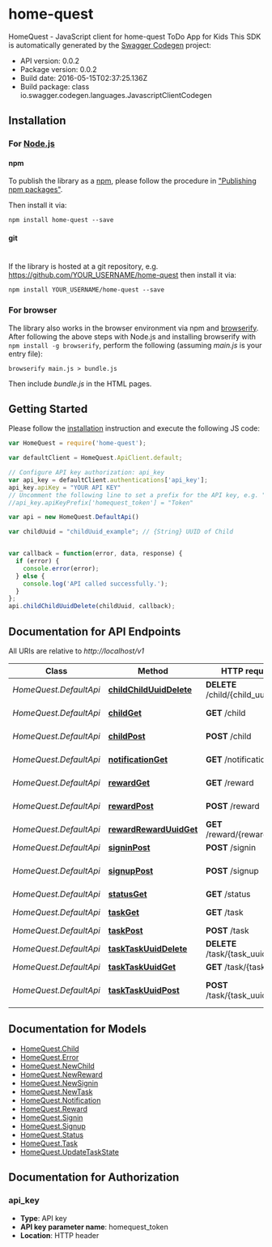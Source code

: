 # home-quest

HomeQuest - JavaScript client for home-quest
ToDo App for Kids
This SDK is automatically generated by the [Swagger Codegen](https://github.com/swagger-api/swagger-codegen) project:

- API version: 0.0.2
- Package version: 0.0.2
- Build date: 2016-05-15T02:37:25.136Z
- Build package: class io.swagger.codegen.languages.JavascriptClientCodegen

## Installation

### For [Node.js](https://nodejs.org/)

#### npm

To publish the library as a [npm](https://www.npmjs.com/),
please follow the procedure in ["Publishing npm packages"](https://docs.npmjs.com/getting-started/publishing-npm-packages).

Then install it via:

```shell
npm install home-quest --save
```

#### git
#
If the library is hosted at a git repository, e.g.
https://github.com/YOUR_USERNAME/home-quest
then install it via:

```shell
npm install YOUR_USERNAME/home-quest --save
```

### For browser

The library also works in the browser environment via npm and [browserify](http://browserify.org/). After following
the above steps with Node.js and installing browserify with `npm install -g browserify`,
perform the following (assuming *main.js* is your entry file):

```shell
browserify main.js > bundle.js
```

Then include *bundle.js* in the HTML pages.

## Getting Started

Please follow the [installation](#installation) instruction and execute the following JS code:

```javascript
var HomeQuest = require('home-quest');

var defaultClient = HomeQuest.ApiClient.default;

// Configure API key authorization: api_key
var api_key = defaultClient.authentications['api_key'];
api_key.apiKey = "YOUR API KEY"
// Uncomment the following line to set a prefix for the API key, e.g. "Token" (defaults to null)
//api_key.apiKeyPrefix['homequest_token'] = "Token"

var api = new HomeQuest.DefaultApi()

var childUuid = "childUuid_example"; // {String} UUID of Child


var callback = function(error, data, response) {
  if (error) {
    console.error(error);
  } else {
    console.log('API called successfully.');
  }
};
api.childChildUuidDelete(childUuid, callback);

```

## Documentation for API Endpoints

All URIs are relative to *http://localhost/v1*

Class | Method | HTTP request | Description
------------ | ------------- | ------------- | -------------
*HomeQuest.DefaultApi* | [**childChildUuidDelete**](docs/DefaultApi.md#childChildUuidDelete) | **DELETE** /child/{child_uuid} | Delete Child
*HomeQuest.DefaultApi* | [**childGet**](docs/DefaultApi.md#childGet) | **GET** /child | Get array of Child
*HomeQuest.DefaultApi* | [**childPost**](docs/DefaultApi.md#childPost) | **POST** /child | Create Child
*HomeQuest.DefaultApi* | [**notificationGet**](docs/DefaultApi.md#notificationGet) | **GET** /notification | Get array of Notification
*HomeQuest.DefaultApi* | [**rewardGet**](docs/DefaultApi.md#rewardGet) | **GET** /reward | Get array of Reward
*HomeQuest.DefaultApi* | [**rewardPost**](docs/DefaultApi.md#rewardPost) | **POST** /reward | Create reward
*HomeQuest.DefaultApi* | [**rewardRewardUuidGet**](docs/DefaultApi.md#rewardRewardUuidGet) | **GET** /reward/{reward_uuid} | Earn Reward
*HomeQuest.DefaultApi* | [**signinPost**](docs/DefaultApi.md#signinPost) | **POST** /signin | Login
*HomeQuest.DefaultApi* | [**signupPost**](docs/DefaultApi.md#signupPost) | **POST** /signup | Register family account
*HomeQuest.DefaultApi* | [**statusGet**](docs/DefaultApi.md#statusGet) | **GET** /status | Get Status
*HomeQuest.DefaultApi* | [**taskGet**](docs/DefaultApi.md#taskGet) | **GET** /task | Get array of Task
*HomeQuest.DefaultApi* | [**taskPost**](docs/DefaultApi.md#taskPost) | **POST** /task | Create Task
*HomeQuest.DefaultApi* | [**taskTaskUuidDelete**](docs/DefaultApi.md#taskTaskUuidDelete) | **DELETE** /task/{task_uuid} | Delete Task
*HomeQuest.DefaultApi* | [**taskTaskUuidGet**](docs/DefaultApi.md#taskTaskUuidGet) | **GET** /task/{task_uuid} | Get Task
*HomeQuest.DefaultApi* | [**taskTaskUuidPost**](docs/DefaultApi.md#taskTaskUuidPost) | **POST** /task/{task_uuid} | Update status of Task


## Documentation for Models

 - [HomeQuest.Child](docs/Child.md)
 - [HomeQuest.Error](docs/Error.md)
 - [HomeQuest.NewChild](docs/NewChild.md)
 - [HomeQuest.NewReward](docs/NewReward.md)
 - [HomeQuest.NewSignin](docs/NewSignin.md)
 - [HomeQuest.NewTask](docs/NewTask.md)
 - [HomeQuest.Notification](docs/Notification.md)
 - [HomeQuest.Reward](docs/Reward.md)
 - [HomeQuest.Signin](docs/Signin.md)
 - [HomeQuest.Signup](docs/Signup.md)
 - [HomeQuest.Status](docs/Status.md)
 - [HomeQuest.Task](docs/Task.md)
 - [HomeQuest.UpdateTaskState](docs/UpdateTaskState.md)


## Documentation for Authorization


### api_key

- **Type**: API key
- **API key parameter name**: homequest_token
- **Location**: HTTP header


